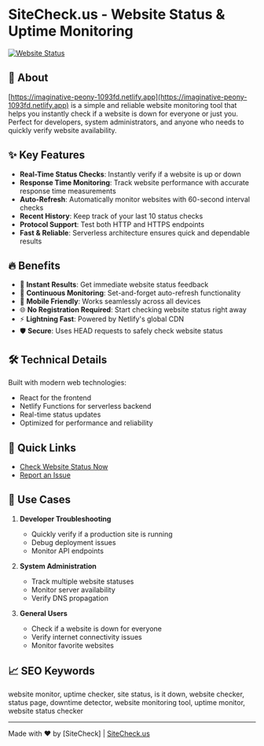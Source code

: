 # SiteCheck.us - Website Status & Uptime Monitoring

[![Website Status](https://img.shields.io/website?url=https%3A%2F%2Fimaginative-peony-1093fd.netlify.app)](https://imaginative-peony-1093fd.netlify.app)

## 🚀 About

[https://imaginative-peony-1093fd.netlify.app](https://imaginative-peony-1093fd.netlify.app) is a simple and reliable website monitoring tool that helps you instantly check if a website is down for everyone or just you. Perfect for developers, system administrators, and anyone who needs to quickly verify website availability.

## ✨ Key Features

- **Real-Time Status Checks**: Instantly verify if a website is up or down
- **Response Time Monitoring**: Track website performance with accurate response time measurements
- **Auto-Refresh**: Automatically monitor websites with 60-second interval checks
- **Recent History**: Keep track of your last 10 status checks
- **Protocol Support**: Test both HTTP and HTTPS endpoints
- **Fast & Reliable**: Serverless architecture ensures quick and dependable results

## 🔥 Benefits

- 🎯 **Instant Results**: Get immediate website status feedback
- 🔄 **Continuous Monitoring**: Set-and-forget auto-refresh functionality
- 📱 **Mobile Friendly**: Works seamlessly across all devices
- 🌐 **No Registration Required**: Start checking website status right away
- ⚡ **Lightning Fast**: Powered by Netlify's global CDN
- 🛡️ **Secure**: Uses HEAD requests to safely check website status

## 🛠️ Technical Details

Built with modern web technologies:
- React for the frontend
- Netlify Functions for serverless backend
- Real-time status updates
- Optimized for performance and reliability

## 🔗 Quick Links

- [Check Website Status Now](https://sitecheck.us)
- [Report an Issue](https://github.com/pburglin/isitdown/issues)

## 🌟 Use Cases

1. **Developer Troubleshooting**
   - Quickly verify if a production site is running
   - Debug deployment issues
   - Monitor API endpoints

2. **System Administration**
   - Track multiple website statuses
   - Monitor server availability
   - Verify DNS propagation

3. **General Users**
   - Check if a website is down for everyone
   - Verify internet connectivity issues
   - Monitor favorite websites

## 📈 SEO Keywords

website monitor, uptime checker, site status, is it down, website checker, status page, downtime detector, website monitoring tool, uptime monitor, website status checker

---

Made with ❤️ by [SiteCheck] | [SiteCheck.us](https://sitecheck.us)
